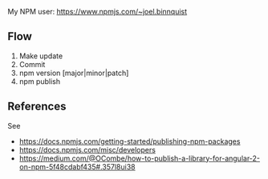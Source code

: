 My NPM user: https://www.npmjs.com/~joel.binnquist

Flow
---
1. Make update
2. Commit
3. npm version [major|minor|patch]
4. npm publish

References
----------
See
- https://docs.npmjs.com/getting-started/publishing-npm-packages
- https://docs.npmjs.com/misc/developers
- https://medium.com/@OCombe/how-to-publish-a-library-for-angular-2-on-npm-5f48cdabf435#.357l8ui38
